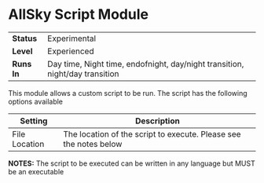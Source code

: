 # AllSky Script Module

|   |   |
| ------------ | ------------ |
| **Status**  | Experimental  |
| **Level**  | Experienced  |
| **Runs In**  | Day time, Night time, endofnight, day/night transition, night/day transition  |


This module allows a custom script to be run. The script has the following options available

|  Setting | Description  |
| ------------ | ------------ |
| File Location | The location of the script to execute. Please see the notes below  |

**NOTES:** The script to be executed can be written in any language but MUST be an executable
